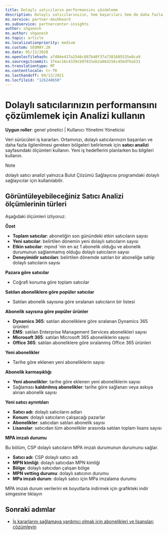 ```yaml
---
title: Dolaylı satıcıların performansını çözümleme
description: Dolaylı satıcılarınızın, hem başarıları hem de daha fazla ilgilenilmesi gerekebilecek alanlarında nasıl çalıştığını öğrenmek için analiz kullanın.
ms.service: partner-dashboard
ms.subservice: partnercenter-insights
author: shganesh
ms.author: shganesh
ms.topic: article
ms.localizationpriority: medium
ms.custom: SEOMAY.20
ms.date: 05/13/2020
ms.openlocfilehash: a7d04e437a2546c887b40f37a7381605535e8ca9
ms.sourcegitcommit: 37eac16c4339cb97831eb2a86d156c45bdf6a531
ms.translationtype: MT
ms.contentlocale: tr-TR
ms.lasthandoff: 09/13/2021
ms.locfileid: "126248650"
---
```

# <a name="use-analytics-to-analyze-the-performance-of-your-indirect-resellers"></a>Dolaylı satıcılarınızın performansını çözümlemek için Analizi kullanın

**Uygun roller**: genel yönetici | Kullanıcı Yönetimi Yöneticisi


Veri sürücüleri iş kararları. Ortamınızı, dolaylı satıcılarınızın başarıları ve daha fazla ilgilenilmesi gereken bölgeleri belirlemek için **satıcı analizi** sayfasındaki ölçümleri kullanın. Yeni iş hedeflerini planlarken bu bilgileri kullanın.

> [!NOTE]
> dolaylı satıcı analizi yalnızca Bulut Çözümü Sağlayıcısı programdaki dolaylı sağlayıcılar için kullanılabilir.

## <a name="types-of-reseller-analytics-metrics-you-can-view"></a>Görüntüleyebileceğiniz Satıcı Analizi ölçümlerinin türleri

Aşağıdaki ölçümleri izliyoruz:

**Özet**  
 - **Toplam satıcılar**: aboneliğin son günündeki etkin satıcıların sayısı  
 - **Yeni satıcılar**: belirtilen dönemin yeni dolaylı satıcıların sayısı  
 - **Etkin satıcılar**: mpnıd 'nin en az 1 abonelik olduğu ve abonelik durumunun sağlanmamış olduğu dolaylı satıcıların sayısı  
 - **Deneyimidir satıcıları**: belirtilen dönemde satılan bir aboneliğe sahip dolaylı satıcıların sayısı  

**Pazara göre satıcılar**  
 - Coğrafi konuma göre toplam satıcılar  

**Satılan aboneliklere göre popüler satıcılar**
 - Satılan abonelik sayısına göre sıralanan satıcıların bir listesi  

**Abonelik sayısına göre popüler ürünler**  
 - **Dynamics 365**: satılan aboneliklere göre sıralanan Dynamics 365 ürünleri  
 - **EMS**: satılan Enterprise Management Services abonelikleri sayısı  
 - **Microsoft 365**: satılan Microsoft 365 aboneliklerin sayısı  
 - **Office 365**: satılan aboneliklere göre sıralanmış Office 365 ürünleri  

**Yeni abonelikler**  
 - Tarihe göre eklenen yeni aboneliklerin sayısı  

**Abonelik karmaşıklığı**  
 - **Yeni abonelikler**: tarihe göre eklenen yeni aboneliklerin sayısı  
 - Sağlaması **kaldırılmış abonelikler**: tarihe göre sağlanan veya askıya alınan abonelik sayısı  

**Yeni satıcı ayrıntıları**  
 - **Satıcı adı**: dolaylı satıcıların adları  
 - **Konum**: dolaylı satıcıların çalışacağı pazarlar  
 - **Abonelikler**: satıcıdan satılan abonelik sayısı  
 - **Lisanslar**: satıcıdan tüm abonelikler arasında satılan toplam lisans sayısı  

**MPA imzalı durumu**

Bu bölüm, CSP dolaylı satıcıların MPA imzalı durumunun durumunu sağlar.

 - **Satıcı adı**: CSP dolaylı satıcı adı
 - **MPN kimliği**: dolaylı satıcıdan MPN kimliği
 - **Bölge**: dolaylı satıcıdan çalışan bölge
 - **MPN vetting durumu**: dolaylı satıcının durumu
 - **MPa imzalı durum**: dolaylı satıcı için MPa imzalama durumu

MPA imzalı durum verilerini ek boyutlarla indirmek için grafikteki indir simgesine tıklayın
  
## <a name="next-steps"></a>Sonraki adımlar

- [İş kararlarını sağlamaya yardımcı olmak için abonelikleri ve lisansları çözümleyin](analyze-subscriptions-licenses.md)